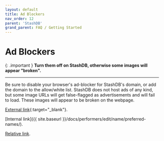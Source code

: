 ```yaml
---
layout: default
title: Ad Blockers
nav_order: 12
parent: 'StashDB'
grand_parent: FAQ / Getting Started
---
```


# Ad Blockers

{: .important }
**Turn them off on StashDB, otherwise some images will appear "broken".**

---

Be sure to disable your browser's ad-blocker for StashDB's domain, or add the domain to the allow/white list. StashDB does not host ads of any kind, but some image URLs will get false-flagged as advertisements and will fail to load. These images will appear to be broken on the webpage.

[External link](https://stashdb.org/performers/fbd10ce7-3209-4788-b84f-3a2ec1b19326){:target="_blank"}.

[Internal link]({{ site.baseurl }}/docs/performers/edit/name/preferred-names/).

[Relative link](../jav-names/).

